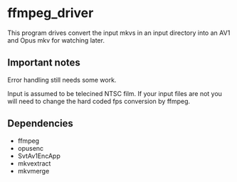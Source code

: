 # ffmpeg_driver

This program drives convert the input mkvs in an input directory into an AV1
and Opus mkv for watching later.

## Important notes

Error handling still needs some work.

Input is assumed to be telecined NTSC film. If your input files are not you
will need to change the hard coded fps conversion by ffmpeg.

## Dependencies

* ffmpeg
* opusenc
* SvtAv1EncApp
* mkvextract
* mkvmerge

